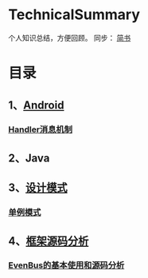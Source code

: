 # TechnicalSummary
个人知识总结，方便回顾。
同步：
[简书](https://www.jianshu.com/u/87170f7c286b)

# 目录
## 1、[Android](https://github.com/BryceCui/TechnicalSummary/tree/master/Android)
###        [Handler消息机制](https://github.com/BryceCui/TechnicalSummary/blob/master/Android/Handler%E6%B6%88%E6%81%AF%E6%9C%BA%E5%88%B6.md)
## 2、Java

## 3、[设计模式](https://github.com/BryceCui/TechnicalSummary/tree/master/设计模式)
###        [单例模式](https://github.com/BryceCui/TechnicalSummary/blob/master/%E8%AE%BE%E8%AE%A1%E6%A8%A1%E5%BC%8F/%E8%AE%BE%E8%AE%A1%E6%A8%A1%E5%BC%8F%E4%B9%8B%E5%8D%95%E4%BE%8B%E6%A8%A1%E5%BC%8F.md)
## 4、[框架源码分析](https://github.com/BryceCui/TechnicalSummary/tree/master/框架源码分析)
### [EvenBus的基本使用和源码分析](https://github.com/BryceCui/TechnicalSummary/blob/master/%E6%A1%86%E6%9E%B6%E6%BA%90%E7%A0%81%E5%88%86%E6%9E%90/EvenBus%E7%9A%84%E5%9F%BA%E6%9C%AC%E4%BD%BF%E7%94%A8%E5%92%8C%E6%BA%90%E7%A0%81%E5%88%86%E6%9E%90.md)
